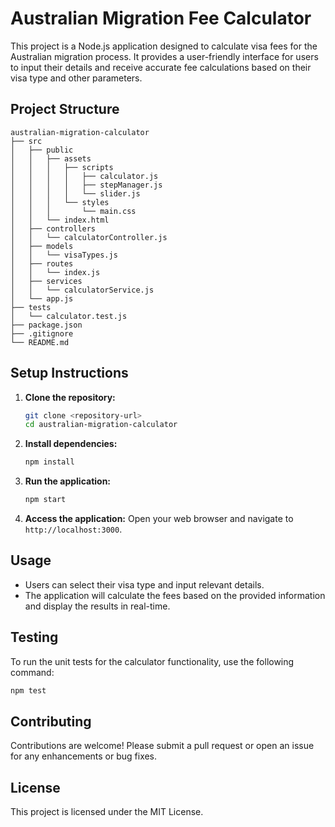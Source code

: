 # Australian Migration Fee Calculator

This project is a Node.js application designed to calculate visa fees for the Australian migration process. It provides a user-friendly interface for users to input their details and receive accurate fee calculations based on their visa type and other parameters.

## Project Structure

```
australian-migration-calculator
├── src
│   ├── public
│   │   ├── assets
│   │   │   ├── scripts
│   │   │   │   ├── calculator.js
│   │   │   │   ├── stepManager.js
│   │   │   │   └── slider.js
│   │   │   └── styles
│   │   │       └── main.css
│   │   └── index.html
│   ├── controllers
│   │   └── calculatorController.js
│   ├── models
│   │   └── visaTypes.js
│   ├── routes
│   │   └── index.js
│   ├── services
│   │   └── calculatorService.js
│   └── app.js
├── tests
│   └── calculator.test.js
├── package.json
├── .gitignore
└── README.md
```

## Setup Instructions

1. **Clone the repository:**
   ```bash
   git clone <repository-url>
   cd australian-migration-calculator
   ```

2. **Install dependencies:**
   ```bash
   npm install
   ```

3. **Run the application:**
   ```bash
   npm start
   ```

4. **Access the application:**
   Open your web browser and navigate to `http://localhost:3000`.

## Usage

- Users can select their visa type and input relevant details.
- The application will calculate the fees based on the provided information and display the results in real-time.

## Testing

To run the unit tests for the calculator functionality, use the following command:

```bash
npm test
```

## Contributing

Contributions are welcome! Please submit a pull request or open an issue for any enhancements or bug fixes.

## License

This project is licensed under the MIT License.